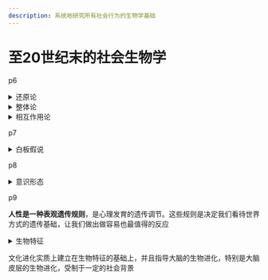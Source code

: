 ```yaml
---
description: 系统地研究所有社会行为的生物学基础
---
```


# 至20世纪末的社会生物学

p6

<details>

<summary>还原论</summary>

一种哲学思想

复杂的系统、事务、现象可以将其化解、拆解成各部分，来加以理解和描述

</details>

<details>

<summary>整体论</summary>

主张一个系统（例如宇宙、人体等）中各部分为一有机之整，而不能割裂或分开来理解

</details>

<details>

<summary>相互作用论</summary>

环境会塑造一个人的认知结构，像信念及期望；而人的认知结构(信念及期望)又会决定一个人的行为，而人的行为又会改变环境

在这个过程中，这三个元素(认知结构、外显行为、环境)会互相影响

</details>

p7

<details>

<summary>白板假说</summary>

儿童心灵的原始状态，发育中的大脑是一块白板

</details>

p8

<details>

<summary>意识形态</summary>

一种观念的集合，对事物的理解、认知

</details>

p9

**人性是一种表观遗传规则**，是心理发育的遗传调节。这些规则是决定我们看待世界方式的遗传基础，让我们做出做容易也最值得的反应

<details>

<summary>生物特征</summary>

个体生长发育规律及其生长周期各阶段的性状表现

</details>

文化进化实质上建立在生物特征的基础上，并且指导大脑的生物进化，特别是大脑皮层的生物进化，受制于一定的社会背景
